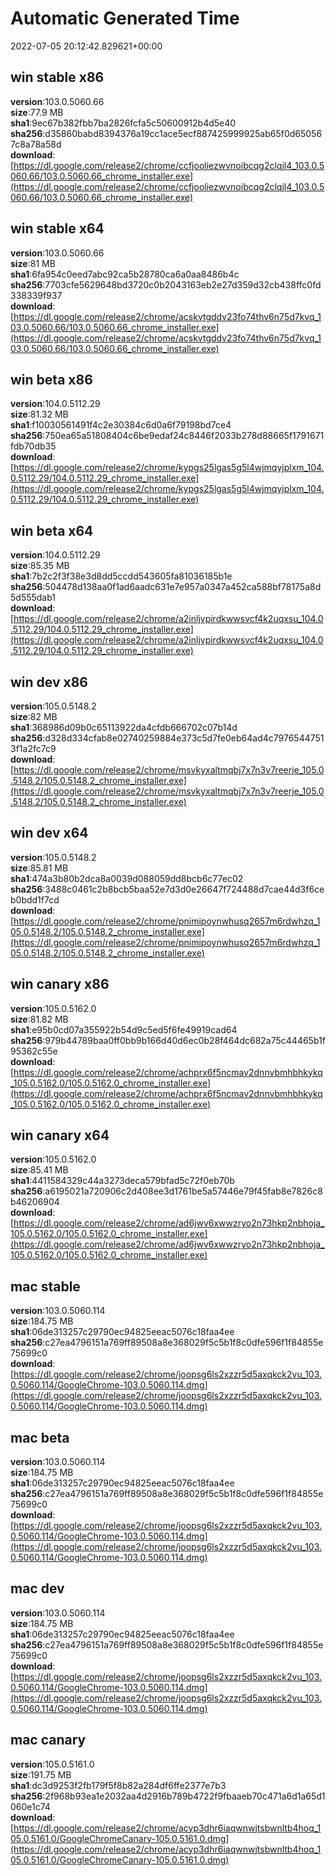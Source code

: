 # Automatic Generated Time
2022-07-05 20:12:42.829621+00:00

## win stable x86
**version**:103.0.5060.66  
**size**:77.9 MB  
**sha1**:9ec67b382fbb7ba2826fcfa5c50600912b4d5e40  
**sha256**:d35860babd8394376a19cc1ace5ecf887425999925ab65f0d650567c8a78a58d  
**download**:[https://dl.google.com/release2/chrome/ccfjooliezwvnoibcqg2clqjl4_103.0.5060.66/103.0.5060.66_chrome_installer.exe](https://dl.google.com/release2/chrome/ccfjooliezwvnoibcqg2clqjl4_103.0.5060.66/103.0.5060.66_chrome_installer.exe)  

## win stable x64
**version**:103.0.5060.66  
**size**:81 MB  
**sha1**:6fa954c0eed7abc92ca5b28780ca6a0aa8486b4c  
**sha256**:7703cfe5629648bd3720c0b2043163eb2e27d359d32cb438ffc0fd338339f937  
**download**:[https://dl.google.com/release2/chrome/acskvtgddv23fo74thv6n75d7kvq_103.0.5060.66/103.0.5060.66_chrome_installer.exe](https://dl.google.com/release2/chrome/acskvtgddv23fo74thv6n75d7kvq_103.0.5060.66/103.0.5060.66_chrome_installer.exe)  

## win beta x86
**version**:104.0.5112.29  
**size**:81.32 MB  
**sha1**:f10030561491f4c2e30384c6d0a6f79198bd7ce4  
**sha256**:750ea65a51808404c6be9edaf24c8446f2033b278d88665f1791671fdb70db35  
**download**:[https://dl.google.com/release2/chrome/kypgs25lgas5g5l4wjmqyjplxm_104.0.5112.29/104.0.5112.29_chrome_installer.exe](https://dl.google.com/release2/chrome/kypgs25lgas5g5l4wjmqyjplxm_104.0.5112.29/104.0.5112.29_chrome_installer.exe)  

## win beta x64
**version**:104.0.5112.29  
**size**:85.35 MB  
**sha1**:7b2c2f3f38e3d8dd5ccdd543605fa81036185b1e  
**sha256**:504478d138aa0f1ad6aadc631e7e957a0347a452ca588bf78175a8d5d555dab1  
**download**:[https://dl.google.com/release2/chrome/a2inljvpirdkwwsvcf4k2uqxsu_104.0.5112.29/104.0.5112.29_chrome_installer.exe](https://dl.google.com/release2/chrome/a2inljvpirdkwwsvcf4k2uqxsu_104.0.5112.29/104.0.5112.29_chrome_installer.exe)  

## win dev x86
**version**:105.0.5148.2  
**size**:82 MB  
**sha1**:368986d09b0c65113922da4cfdb666702c07b14d  
**sha256**:d328d334cfab8e02740259884e373c5d7fe0eb64ad4c79765447513f1a2fc7c9  
**download**:[https://dl.google.com/release2/chrome/msvkyxaltmqbj7x7n3v7reerje_105.0.5148.2/105.0.5148.2_chrome_installer.exe](https://dl.google.com/release2/chrome/msvkyxaltmqbj7x7n3v7reerje_105.0.5148.2/105.0.5148.2_chrome_installer.exe)  

## win dev x64
**version**:105.0.5148.2  
**size**:85.81 MB  
**sha1**:474a3b80b2dca8a0039d088059dd8bcb6c77ec02  
**sha256**:3488c0461c2b8bcb5baa52e7d3d0e26647f724488d7cae44d3f6ceb0bdd1f7cd  
**download**:[https://dl.google.com/release2/chrome/pnimipoynwhusq2657m6rdwhzq_105.0.5148.2/105.0.5148.2_chrome_installer.exe](https://dl.google.com/release2/chrome/pnimipoynwhusq2657m6rdwhzq_105.0.5148.2/105.0.5148.2_chrome_installer.exe)  

## win canary x86
**version**:105.0.5162.0  
**size**:81.82 MB  
**sha1**:e95b0cd07a355922b54d9c5ed5f6fe49919cad64  
**sha256**:979b44789baa0ff0bb9b166d40d6ec0b28f464dc682a75c44465b1f95362c55e  
**download**:[https://dl.google.com/release2/chrome/achprx6f5ncmav2dnnvbmhbhkykq_105.0.5162.0/105.0.5162.0_chrome_installer.exe](https://dl.google.com/release2/chrome/achprx6f5ncmav2dnnvbmhbhkykq_105.0.5162.0/105.0.5162.0_chrome_installer.exe)  

## win canary x64
**version**:105.0.5162.0  
**size**:85.41 MB  
**sha1**:4411584329c44a3273deca579bfad5c72f0eb70b  
**sha256**:a6195021a720906c2d408ee3d1761be5a57446e79f45fab8e7826c8b46206904  
**download**:[https://dl.google.com/release2/chrome/ad6jwv6xwwzryo2n73hkp2nbhoja_105.0.5162.0/105.0.5162.0_chrome_installer.exe](https://dl.google.com/release2/chrome/ad6jwv6xwwzryo2n73hkp2nbhoja_105.0.5162.0/105.0.5162.0_chrome_installer.exe)  

## mac stable
**version**:103.0.5060.114  
**size**:184.75 MB  
**sha1**:06de313257c29790ec94825eeac5076c18faa4ee  
**sha256**:c27ea4796151a769ff89508a8e368029f5c5b1f8c0dfe596f1f84855e75699c0  
**download**:[https://dl.google.com/release2/chrome/joopsg6ls2xzzr5d5axqkck2vu_103.0.5060.114/GoogleChrome-103.0.5060.114.dmg](https://dl.google.com/release2/chrome/joopsg6ls2xzzr5d5axqkck2vu_103.0.5060.114/GoogleChrome-103.0.5060.114.dmg)  

## mac beta
**version**:103.0.5060.114  
**size**:184.75 MB  
**sha1**:06de313257c29790ec94825eeac5076c18faa4ee  
**sha256**:c27ea4796151a769ff89508a8e368029f5c5b1f8c0dfe596f1f84855e75699c0  
**download**:[https://dl.google.com/release2/chrome/joopsg6ls2xzzr5d5axqkck2vu_103.0.5060.114/GoogleChrome-103.0.5060.114.dmg](https://dl.google.com/release2/chrome/joopsg6ls2xzzr5d5axqkck2vu_103.0.5060.114/GoogleChrome-103.0.5060.114.dmg)  

## mac dev
**version**:103.0.5060.114  
**size**:184.75 MB  
**sha1**:06de313257c29790ec94825eeac5076c18faa4ee  
**sha256**:c27ea4796151a769ff89508a8e368029f5c5b1f8c0dfe596f1f84855e75699c0  
**download**:[https://dl.google.com/release2/chrome/joopsg6ls2xzzr5d5axqkck2vu_103.0.5060.114/GoogleChrome-103.0.5060.114.dmg](https://dl.google.com/release2/chrome/joopsg6ls2xzzr5d5axqkck2vu_103.0.5060.114/GoogleChrome-103.0.5060.114.dmg)  

## mac canary
**version**:105.0.5161.0  
**size**:191.75 MB  
**sha1**:dc3d9253f2fb179f5f8b82a284df6ffe2377e7b3  
**sha256**:2f968b93ea1e2032aa4d2916b789b4722f9fbaaeb70c471a6d1a65d1060e1c74  
**download**:[https://dl.google.com/release2/chrome/acyp3dhr6iaqwnwjtsbwnltb4hoq_105.0.5161.0/GoogleChromeCanary-105.0.5161.0.dmg](https://dl.google.com/release2/chrome/acyp3dhr6iaqwnwjtsbwnltb4hoq_105.0.5161.0/GoogleChromeCanary-105.0.5161.0.dmg)  

